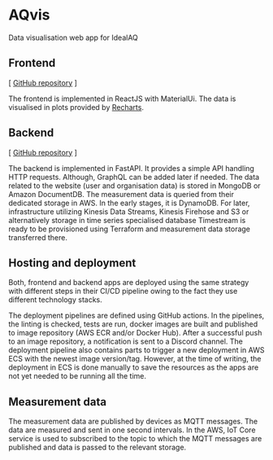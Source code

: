 # AQvis
Data visualisation web app for IdealAQ

## Frontend
[ [GitHub repository](https://github.com/drohal3/AQvis-frontend) ]

The frontend is implemented in ReactJS with MaterialUi. The data is visualised in plots provided by [Recharts](https://recharts.org/en-US/).

## Backend
[ [GitHub repository](https://github.com/drohal3/AQvis-backend) ]

The backend is implemented in FastAPI. It provides a simple API handling HTTP requests. Although, GraphQL can be added later if needed.
The data related to the website (user and organisation data) is stored in MongoDB or Amazon DocumentDB. The measurement data is queried from their dedicated storage in AWS. In the early stages, it is DynamoDB. For later, infrastructure utilizing Kinesis Data Streams, Kinesis Firehose and S3 or alternatively storage in time series specialised database Timestream is ready to be provisioned using Terraform and measurement data storage transferred there.

## Hosting and deployment
Both, frontend and backend apps are deployed using the same strategy with different steps in their CI/CD pipeline owing to the fact they use different technology stacks.

The deployment pipelines are defined using GitHub actions. In the pipelines, the linting is checked, tests are run, docker images are built and published to image repository (AWS ECR and/or Docker Hub). After a successful push to an image repository, a notification is sent to a Discord channel.
The deployment pipeline also contains parts to trigger a new deployment in AWS ECS with the newest image version/tag. However, at the time of writing, the deployment in ECS is done manually to save the resources as the apps are not yet needed to be running all the time.

## Measurement data
The measurement data are published by devices as MQTT messages. The data are measured and sent in one second intervals. In the AWS, IoT Core service is used to subscribed to the topic to which the MQTT messages are published and data is passed to the relevant storage. 

